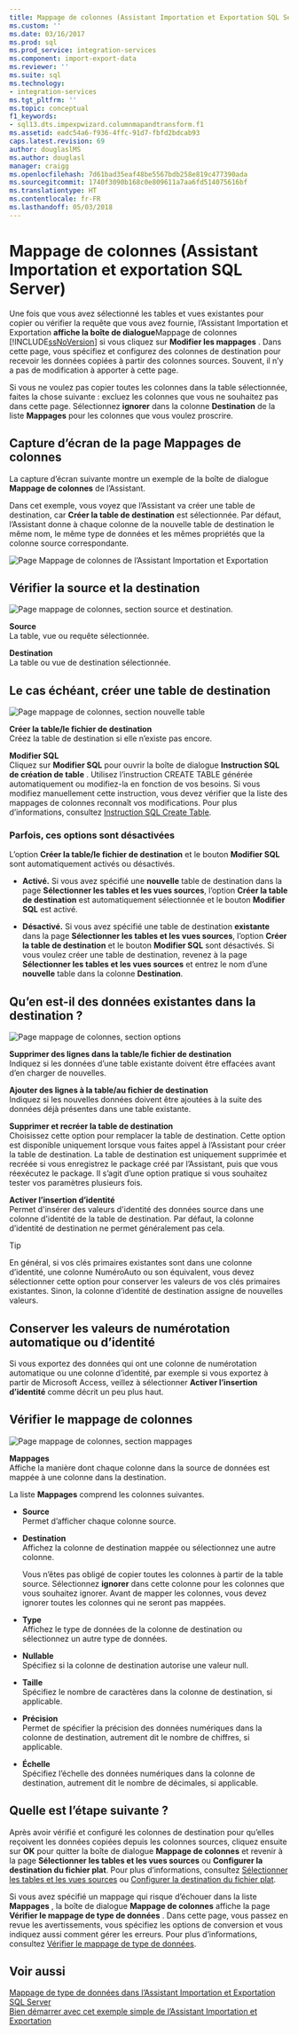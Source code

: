 ```yaml
---
title: Mappage de colonnes (Assistant Importation et Exportation SQL Server) | Microsoft Docs
ms.custom: ''
ms.date: 03/16/2017
ms.prod: sql
ms.prod_service: integration-services
ms.component: import-export-data
ms.reviewer: ''
ms.suite: sql
ms.technology:
- integration-services
ms.tgt_pltfrm: ''
ms.topic: conceptual
f1_keywords:
- sql13.dts.impexpwizard.columnmapandtransform.f1
ms.assetid: eadc54a6-f936-4ffc-91d7-fbfd2bdcab93
caps.latest.revision: 69
author: douglaslMS
ms.author: douglasl
manager: craigg
ms.openlocfilehash: 7d61bad35eaf48be5567bdb258e819c477390ada
ms.sourcegitcommit: 1740f3090b168c0e809611a7aa6fd514075616bf
ms.translationtype: HT
ms.contentlocale: fr-FR
ms.lasthandoff: 05/03/2018
---
```

# <a name="column-mappings-sql-server-import-and-export-wizard"></a>Mappage de colonnes (Assistant Importation et exportation SQL Server)
  Une fois que vous avez sélectionné les tables et vues existantes pour copier ou vérifier la requête que vous avez fournie, l’Assistant Importation et Exportation **affiche la boîte de dialogue**Mappage de colonnes [!INCLUDE[ssNoVersion](../../includes/ssnoversion-md.md)] si vous cliquez sur **Modifier les mappages** . Dans cette page, vous spécifiez et configurez des colonnes de destination pour recevoir les données copiées à partir des colonnes sources. Souvent, il n’y a pas de modification à apporter à cette page.
  
Si vous ne voulez pas copier toutes les colonnes dans la table sélectionnée, faites la chose suivante : excluez les colonnes que vous ne souhaitez pas dans cette page. Sélectionnez **ignorer** dans la colonne **Destination** de la liste **Mappages** pour les colonnes que vous voulez proscrire.
 
## <a name="screen-shot-of-the-column-mappings-page"></a>Capture d’écran de la page Mappages de colonnes 
 La capture d’écran suivante montre un exemple de la boîte de dialogue **Mappage de colonnes** de l’Assistant. 
 
 Dans cet exemple, vous voyez que l’Assistant va créer une table de destination, car **Créer la table de destination** est sélectionnée. Par défaut, l’Assistant donne à chaque colonne de la nouvelle table de destination le même nom, le même type de données et les mêmes propriétés que la colonne source correspondante. 
  
 ![Page Mappage de colonnes de l’Assistant Importation et Exportation](../../integration-services/import-export-data/media/column-mappings.png "Page Mappage de colonnes de l’Assistant Importation et Exportation")  
  
## <a name="review-the-source-and-destination"></a>Vérifier la source et la destination 
![Page mappage de colonnes, section source et destination.](../../integration-services/import-export-data/media/column-mappings-page-source-and-destination-section.png)

 **Source**  
 La table, vue ou requête sélectionnée.  
  
 **Destination**  
 La table ou vue de destination sélectionnée.  

## <a name="optionally-create-a-new-destination-table"></a>Le cas échéant, créer une table de destination
![Page mappage de colonnes, section nouvelle table](../../integration-services/import-export-data/media/column-mappings-page-new-table-section.png)

 **Créer la table/le fichier de destination**  
 Créez la table de destination si elle n’existe pas encore.    
  
 **Modifier SQL**  
Cliquez sur **Modifier SQL** pour ouvrir la boîte de dialogue **Instruction SQL de création de table** . Utilisez l’instruction CREATE TABLE générée automatiquement ou modifiez-la en fonction de vos besoins. Si vous modifiez manuellement cette instruction, vous devez vérifier que la liste des mappages de colonnes reconnaît vos modifications. Pour plus d’informations, consultez [Instruction SQL Create Table](../../integration-services/import-export-data/create-table-sql-statement-sql-server-import-and-export-wizard.md).  

### <a name="sometimes-these-options-are-disabled"></a>Parfois, ces options sont désactivées
L’option **Créer la table/le fichier de destination** et le bouton **Modifier SQL** sont automatiquement activés ou désactivés.

-   **Activé.** Si vous avez spécifié une **nouvelle** table de destination dans la page **Sélectionner les tables et les vues sources**, l’option **Créer la table de destination** est automatiquement sélectionnée et le bouton **Modifier SQL** est activé.

-   **Désactivé.** Si vous avez spécifié une table de destination **existante** dans la page **Sélectionner les tables et les vues sources**, l’option **Créer la table de destination** et le bouton **Modifier SQL** sont désactivés. Si vous voulez créer une table de destination, revenez à la page **Sélectionner les tables et les vues sources** et entrez le nom d’une **nouvelle** table dans la colonne **Destination**.  

## <a name="what-about-existing-data-in-the-destination"></a>Qu’en est-il des données existantes dans la destination ?
![Page mappage de colonnes, section options](../../integration-services/import-export-data/media/column-mappings-page-options-section.png)

 **Supprimer des lignes dans la table/le fichier de destination**  
 Indiquez si les données d’une table existante doivent être effacées avant d’en charger de nouvelles.  
  
 **Ajouter des lignes à la table/au fichier de destination**  
 Indiquez si les nouvelles données doivent être ajoutées à la suite des données déjà présentes dans une table existante.  
  
 **Supprimer et recréer la table de destination**  
 Choisissez cette option pour remplacer la table de destination. Cette option est disponible uniquement lorsque vous faites appel à l’Assistant pour créer la table de destination. La table de destination est uniquement supprimée et recréée si vous enregistrez le package créé par l’Assistant, puis que vous réexécutez le package. Il s’agit d’une option pratique si vous souhaitez tester vos paramètres plusieurs fois.
  
 **Activer l’insertion d’identité**  
 Permet d'insérer des valeurs d'identité des données source dans une colonne d'identité de la table de destination. Par défaut, la colonne d’identité de destination ne permet généralement pas cela.  
  
> [!TIP]
> En général, si vos clés primaires existantes sont dans une colonne d’identité, une colonne NuméroAuto ou son équivalent, vous devez sélectionner cette option pour conserver les valeurs de vos clés primaires existantes.  Sinon, la colonne d’identité de destination assigne de nouvelles valeurs.  

## <a name="keep-your-autonumber-or-identity-values"></a>Conserver les valeurs de numérotation automatique ou d’identité
Si vous exportez des données qui ont une colonne de numérotation automatique ou une colonne d’identité, par exemple si vous exportez à partir de Microsoft Access, veillez à sélectionner **Activer l’insertion d’identité** comme décrit un peu plus haut.

## <a name="review-column-mappings"></a>Vérifier le mappage de colonnes
![Page mappage de colonnes, section mappages](../../integration-services/import-export-data/media/column-mappings-page-mappings-section.png)

 **Mappages**  
 Affiche la manière dont chaque colonne dans la source de données est mappée à une colonne dans la destination.
 
La liste **Mappages** comprend les colonnes suivantes.  
  
-    **Source**  
     Permet d’afficher chaque colonne source.  
  
-   **Destination**  
    Affichez la colonne de destination mappée ou sélectionnez une autre colonne.
    
    Vous n’êtes pas obligé de copier toutes les colonnes à partir de la table source. Sélectionnez **ignorer** dans cette colonne pour les colonnes que vous souhaitez ignorer. Avant de mapper les colonnes, vous devez ignorer toutes les colonnes qui ne seront pas mappées.  
  
-   **Type**  
    Affichez le type de données de la colonne de destination ou sélectionnez un autre type de données.
  
-   **Nullable**  
    Spécifiez si la colonne de destination autorise une valeur null.  
  
-   **Taille**  
    Spécifiez le nombre de caractères dans la colonne de destination, si applicable.  
  
-    **Précision**  
    Permet de spécifier la précision des données numériques dans la colonne de destination, autrement dit le nombre de chiffres, si applicable.  
  
 -   **Échelle**  
    Spécifiez l’échelle des données numériques dans la colonne de destination, autrement dit le nombre de décimales, si applicable.  
  
## <a name="whats-next"></a>Quelle est l’étape suivante ?  
 Après avoir vérifié et configuré les colonnes de destination pour qu’elles reçoivent les données copiées depuis les colonnes sources, cliquez ensuite sur **OK** pour quitter la boîte de dialogue **Mappage de colonnes** et revenir à la page **Sélectionner les tables et les vues sources** ou **Configurer la destination du fichier plat**. Pour plus d’informations, consultez [Sélectionner les tables et les vues sources](../../integration-services/import-export-data/select-source-tables-and-views-sql-server-import-and-export-wizard.md) ou [Configurer la destination du fichier plat](../../integration-services/import-export-data/configure-flat-file-destination-sql-server-import-and-export-wizard.md).  
  
 Si vous avez spécifié un mappage qui risque d’échouer dans la liste **Mappages** , la boîte de dialogue **Mappage de colonnes** affiche la page **Vérifier le mappage de type de données** . Dans cette page, vous passez en revue les avertissements, vous spécifiez les options de conversion et vous indiquez aussi comment gérer les erreurs. Pour plus d’informations, consultez [Vérifier le mappage de type de données](../../integration-services/import-export-data/review-data-type-mapping-sql-server-import-and-export-wizard.md).  
 
 ## <a name="see-also"></a>Voir aussi
[Mappage de type de données dans l’Assistant Importation et Exportation SQL Server](../../integration-services/import-export-data/data-type-mapping-in-the-sql-server-import-and-export-wizard.md)  
[Bien démarrer avec cet exemple simple de l’Assistant Importation et Exportation](../../integration-services/import-export-data/get-started-with-this-simple-example-of-the-import-and-export-wizard.md)

